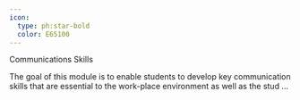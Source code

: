 ```yaml
---
icon:
  type: ph:star-bold
  color: E65100
---
```

Communications Skills

The goal of this module is to enable students to develop key communication skills that are essential to the work-place environment as well as the stud ... 
